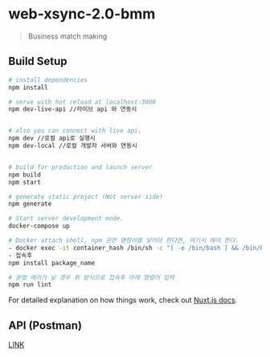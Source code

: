 # web-xsync-2.0-bmm

> Business match making

## Build Setup

```bash
# install dependencies
npm install

# serve with hot reload at localhost:3000
npm dev-live-api //라이브 api 와 연동시


# also you can connect with live api.
npm dev //로컬 api로 실행시
npm dev-local //로컬 개발자 서버와 연동시


# build for production and launch server
npm build
npm start

# generate static project (Not server side)
npm generate

# Start server development mode.
docker-compose up

# Docker attach shell, npm 관련 명령어를 넣어야 한다면, 여기서 해야 한다.
- docker exec -it container_hash /bin/sh -c "[ -e /bin/bash ] && /bin/bash || /bin/sh"
- 접속후
npm install package_name

# 문법 에러가 날 경우 위 방식으로 접속후 아래 명령어 입력
npm run lint
```

For detailed explanation on how things work, check out [Nuxt.js docs](https://nuxtjs.org).

## API (Postman)

[LINK](https://documenter.getpostman.com/view/105985/SVtWyTtJ)
